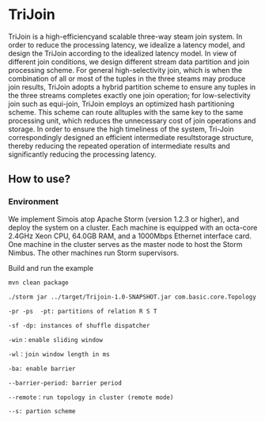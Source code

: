 # TriJoin

TriJoin is a high-efficiencyand scalable three-way steam join system. In order to reduce the  processing  latency,  we  idealize  a  latency  model,  and design the TriJoin according to the idealized latency model. In view  of  different  join  conditions,  we  design  different  stream data  partition  and  join  processing  scheme.  For  general  high-selectivity join, which is when the combination of all or most of  the  tuples  in  the  three  steams  may  produce  join  results, TriJoin adopts a hybrid partition scheme to ensure any tuples in  the  three  streams  completes  exactly  one  join  operation; for low-selectivity join such as equi-join, TriJoin employs an optimized hash partitioning scheme. This scheme can route alltuples  with  the  same  key  to  the  same  processing  unit,  which reduces  the  unnecessary  cost  of  join  operations  and storage. In  order  to  ensure  the  high  timeliness  of  the  system,  Tri-Join correspondingly designed an efficient intermediate resultstorage  structure,  thereby  reducing  the  repeated  operation  of intermediate results and significantly reducing the processing latency. 

## How to use?

### Environment

We implement Simois atop Apache Storm (version 1.2.3 or higher), and deploy the system on a cluster. Each machine is equipped with an octa-core 2.4GHz Xeon CPU, 64.0GB RAM, and a 1000Mbps Ethernet interface card. One machine in the cluster serves as the master node to host the Storm Nimbus. The other machines run Storm supervisors.

Build and run the example

```txt
mvn clean package

./storm jar ../target/Trijoin-1.0-SNAPSHOT.jar com.basic.core.Topology -n 90 -pr 45 -ps 45 -pt 45 -sf 8 -dp 8 -win -wl 2000 --remote --s random
 
-pr -ps  -pt: partitions of relation R S T

-sf -dp: instances of shuffle dispatcher

-win：enable sliding window

-wl：join window length in ms  

-ba: enable barrier  

--barrier-period: barrier period

--remote：run topology in cluster (remote mode)

--s: partion scheme

```
